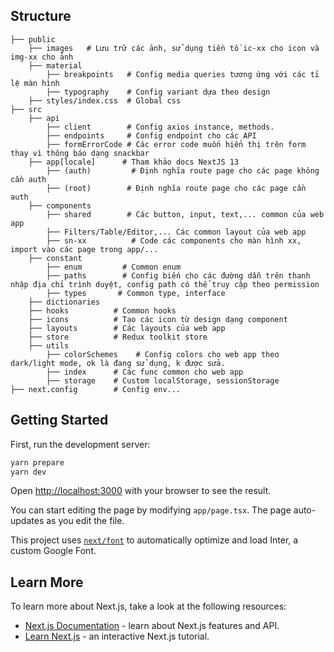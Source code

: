## Structure

    ├── public
        ├── images   # Lưu trữ các ảnh, sử dụng tiền tố ic-xx cho icon và img-xx cho ảnh
        ├── material
            ├── breakpoints   # Config media queries tương ứng với các tỉ lệ màn hình
            ├── typography    # Config variant dựa theo design
        ├── styles/index.css  # Global css
    ├── src
        ├── api
            ├── client        # Config axios instance, methods.
            ├── endpoints     # Config endpoint cho các API
            ├── formErrorCode # Các error code muốn hiển thị trên form thay vì thông báo dạng snackbar
        ├── app[locale]      # Tham khảo docs NextJS 13
            ├── (auth)         # Định nghĩa route page cho các page không cần auth
            ├── (root)        # Định nghĩa route page cho các page cần auth
        ├── components
            ├── shared        # Các button, input, text,... common của web app
            ├── Filters/Table/Editor,... Các common layout của web app
            ├── sn-xx          # Code các components cho màn hình xx, import vào các page trong app/...
        ├── constant
            ├── enum         # Common enum
            ├── paths        # Config biến cho các đường dẫn trên thanh nhập địa chỉ trình duyệt, config path có thể truy cập theo permission
            ├── types       # Common type, interface
        ├── dictionaries
        ├── hooks          # Common hooks
        ├── icons          # Tạo các icon từ design dạng component
        ├── layouts        # Các layouts của web app
        ├── store          # Redux toolkit store
        ├── utils
            ├── colorSchemes    # Config colors cho web app theo dark/light mode, ok là đang sử dụng, k được sửa.
            ├── index      # Các func common cho web app
            ├── storage    # Custom localStorage, sessionStorage
    ├── next.config        # Config env...

## Getting Started

First, run the development server:

```bash
yarn prepare
yarn dev
```

Open [http://localhost:3000](http://localhost:3000) with your browser to see the result.

You can start editing the page by modifying `app/page.tsx`. The page auto-updates as you edit the file.

This project uses [`next/font`](https://nextjs.org/docs/basic-features/font-optimization) to automatically optimize and load Inter, a custom Google Font.

## Learn More

To learn more about Next.js, take a look at the following resources:

- [Next.js Documentation](https://nextjs.org/docs) - learn about Next.js features and API.
- [Learn Next.js](https://nextjs.org/learn) - an interactive Next.js tutorial.
